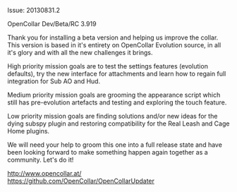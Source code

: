 Issue: 20130831.2

OpenCollar Dev/Beta/RC 3.919

Thank you for installing a beta version and helping us improve the collar. This version is based in it's entirety on OpenCollar Evolution source, in all it's glory and with all the new challenges it brings.

High priority mission goals are to test the settings features (evolution defaults), try the new interface for attachments and learn how to regain full integration for Sub AO and Hud.

Medium priority mission goals are grooming the appearance script which still has pre-evolution artefacts and testing and exploring the touch feature.

Low priority mission goals are finding solutions and/or new ideas for the dying subspy plugin and restoring compatibility for the Real Leash and Cage Home plugins.

We will need your help to groom this one into a full release state and have been looking forward to make something happen again together as a community. Let's do it!

http://www.opencollar.at/
https://github.com/OpenCollar/OpenCollarUpdater
